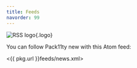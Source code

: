 ```yaml
---
title: Feeds
navorder: 99
---
```


![RSS logo](/images/feed.png){.logo}

You can follow Pack11ty new with this Atom feed:

<{{ pkg.url }}feeds/news.xml>
